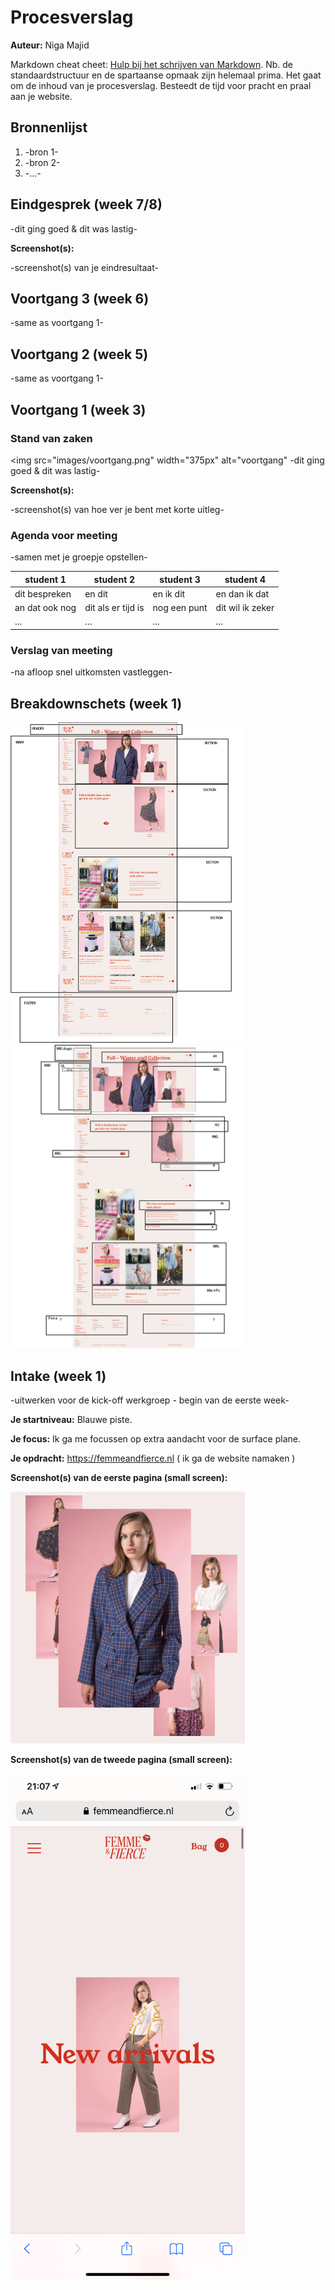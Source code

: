 # Procesverslag
**Auteur:** Niga Majid

Markdown cheat cheet: [Hulp bij het schrijven van Markdown](https://github.com/adam-p/markdown-here/wiki/Markdown-Cheatsheet). Nb. de standaardstructuur en de spartaanse opmaak zijn helemaal prima. Het gaat om de inhoud van je procesverslag. Besteedt de tijd voor pracht en praal aan je website.



## Bronnenlijst
1. -bron 1-
2. -bron 2-
3. -...-



## Eindgesprek (week 7/8)

-dit ging goed & dit was lastig-

**Screenshot(s):**

-screenshot(s) van je eindresultaat-



## Voortgang 3 (week 6)

-same as voortgang 1-



## Voortgang 2 (week 5)

-same as voortgang 1-



## Voortgang 1 (week 3)

### Stand van zaken
<img src="images/voortgang.png" width="375px" alt="voortgang"
-dit ging goed & dit was lastig-

**Screenshot(s):**

-screenshot(s) van hoe ver je bent met korte uitleg-

### Agenda voor meeting

-samen met je groepje opstellen-

| student 1      | student 2          | student 3    | student 4        |
| ---            | ---                | ---          | ---              |
| dit bespreken  | en dit             | en ik dit    | en dan ik dat    |
| an dat ook nog | dit als er tijd is | nog een punt | dit wil ik zeker |
| ...            | ...                | ...          | ...              |

### Verslag van meeting

-na afloop snel uitkomsten vastleggen-



## Breakdownschets (week 1)

<img src="images/breakdownschets.png" width="375px" alt="breakdownschets hoofdstructuur">

<img src="images/breakdownschets2.png" width="375px" alt="breakdownschets uitgebreid">


## Intake (week 1)
-uitwerken voor de kick-off werkgroep - begin van de eerste week-

**Je startniveau:** Blauwe piste.

**Je focus:** Ik ga me focussen op extra aandacht voor de surface plane.

**Je opdracht:** https://femmeandfierce.nl ( ik ga de website namaken )

**Screenshot(s) van de eerste pagina (small screen):**

<img src="images/homepage.PNG" width="375px" alt="omschrijving van de pagina">

**Screenshot(s) van de tweede pagina (small screen):**

<img src="images/newarrivals.PNG" width="375px" alt="omschrijving van de pagina">
